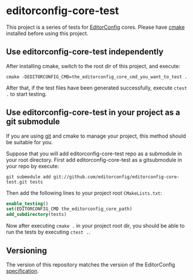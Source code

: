 # editorconfig-core-test

This project is a series of tests for [EditorConfig][] cores.
Please have [cmake][] installed before using this project.

## Use editorconfig-core-test independently

After installing cmake, switch to the root dir of this project, and execute:

    cmake -DEDITORCONFIG_CMD=the_editorconfig_core_cmd_you_want_to_test .

After that, if the test files have been generated successfully, execute
`ctest .` to start testing.

## Use editorconfig-core-test in your project as a git submodule

If you are using [git][] and cmake to manage your project, this method should
be suitable for you.

Suppose that you will add editorconfig-core-test repo as a
submodule in your root directory. First add editorconfig-core-test as a
gitsubmodule in your repo by execute:

    git submodule add git://github.com/editorconfig/editorconfig-core-test.git tests

Then add the following lines to your project root `CMakeLists.txt`:

```cmake
enable_testing()
set(EDITORCONFIG_CMD the_editorconfig_core_path)
add_subdirectory(tests)
```

Now after executing `cmake .` in your project root dir, you should be able to
run the tests by executing `ctest .`.

## Versioning

The version of this repository matches the version of the EditorConfig
[specification][].

[cmake]: https://www.cmake.org
[EditorConfig]: https://editorconfig.org
[git]: https://git-scm.com
[specification]: https://editorconfig-specification.readthedocs.io/en/latest/
